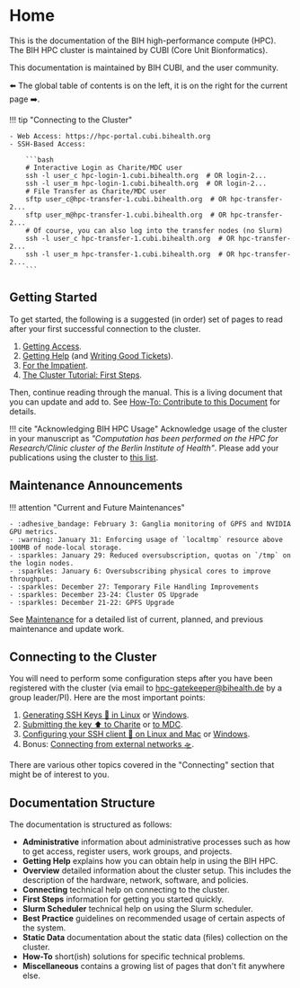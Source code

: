 # Home

This is the documentation of the BIH high-performance compute (HPC).
The BIH HPC cluster is maintained by CUBI (Core Unit Bionformatics).

This documentation is maintained by BIH CUBI, and the user community.

:arrow_left: The global table of contents is on the left, it is on the right for the current page :arrow_right:.

!!! tip "Connecting to the Cluster"

    - Web Access: https://hpc-portal.cubi.bihealth.org
    - SSH-Based Access:

        ```bash
        # Interactive Login as Charite/MDC user
        ssh -l user_c hpc-login-1.cubi.bihealth.org  # OR login-2...
        ssh -l user_m hpc-login-1.cubi.bihealth.org  # OR login-2...
        # File Transfer as Charite/MDC user
        sftp user_c@hpc-transfer-1.cubi.bihealth.org  # OR hpc-transfer-2...
        sftp user_m@hpc-transfer-1.cubi.bihealth.org  # OR hpc-transfer-2...
        # Of course, you can also log into the transfer nodes (no Slurm)
        ssh -l user_c hpc-transfer-1.cubi.bihealth.org  # OR hpc-transfer-2...
        ssh -l user_m hpc-transfer-1.cubi.bihealth.org  # OR hpc-transfer-2...
        ```

## Getting Started

To get started, the following is a suggested (in order) set of pages to read after your first successful connection to the cluster.

1. [Getting Access](admin/getting-access).
2. [Getting Help](help/helpdesk) (and [Writing Good Tickets](help/good-tickets)).
3. [For the Impatient](overview/for-the-impatient).
4. [The Cluster Tutorial: First Steps](first-steps/episode-0).

Then, continue reading through the manual.
This is a living document that you can update and add to.
See [How-To: Contribute to this Document](how-to/misc/contribute) for details.

!!! cite "Acknowledging BIH HPC Usage"
    Acknowledge usage of the cluster in your manuscript as *"Computation has been performed on the HPC for Research/Clinic cluster of the Berlin Institute of Health"*.
    Please add your publications using the cluster to [this list](misc/publication-list).

## Maintenance Announcements

!!! attention "Current and Future Maintenances"
   
    - :adhesive_bandage: February 3: Ganglia monitoring of GPFS and NVIDIA GPU metrics.
    - :warning: January 31: Enforcing usage of `localtmp` resource above 100MB of node-local storage.
    - :sparkles: January 29: Reduced oversubscription, quotas on `/tmp` on the login nodes.
    - :sparkles: January 6: Oversubscribing physical cores to improve throughput.
    - :sparkles: December 27: Temporary File Handling Improvements
    - :sparkles: December 23-24: Cluster OS Upgrade
    - :sparkles: December 21-22: GPFS Upgrade

See [Maintenance](admin/maintenance) for a detailed list of current, planned, and previous maintenance and update work.

## Connecting to the Cluster

You will need to perform some configuration steps after you have been registered with the cluster (via email to hpc-gatekeeper@bihealth.de by a group leader/PI).
Here are the most important points:

1. [Generating SSH Keys :key: in Linux](connecting/generate-key/linux) or [Windows](connecting/generate-key/windows).
2. [Submitting the key :arrow_up: to Charite](connecting/submit-key/charite) or [to MDC](connecting/submit-key/mdc).
3. [Configuring your SSH client :wrench: on Linux and Mac](connecting/configure-ssh/linux) or [Windows](connecting/configure-ssh/windows).
4. Bonus: [Connecting from external networks :flying_saucer:](connecting/from-external).

There are various other topics covered in the "Connecting" section that might be of interest to you.

## Documentation Structure

The documentation is structured as follows:

- **Administrative** information about administrative processes such as how to get access, register users, work groups, and projects.
- **Getting Help** explains how you can obtain help in using the BIH HPC.
- **Overview** detailed information about the cluster setup.
  This includes the description of the hardware, network, software, and policies.
- **Connecting** technical help on connecting to the cluster.
- **First Steps** information for getting you started quickly.
- **Slurm Scheduler** technical help on using the Slurm scheduler.
- **Best Practice** guidelines on recommended usage of certain aspects of the system.
- **Static Data** documentation about the static data (files) collection on the cluster.
- **How-To** short(ish) solutions for specific technical problems.
- **Miscellaneous** contains a growing list of pages that don't fit anywhere else.
